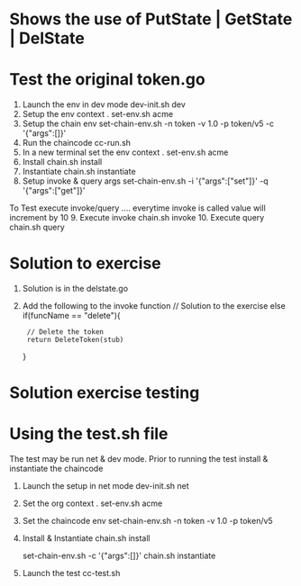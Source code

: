 # Shows the use of PutState | GetState | DelState

# Test the original token.go 
1. Launch the env in dev mode       dev-init.sh dev
2. Setup the env context            .  set-env.sh acme
3. Setup the chain env              set-chain-env.sh  -n token -v 1.0 -p token/v5  -c '{"args":[]}' 
4. Run the chaincode                cc-run.sh
5. In a new terminal set the env context     .  set-env.sh acme
6. Install                          chain.sh install
7. Instantiate                      chain.sh instantiate
8. Setup invoke & query args        set-chain-env.sh   -i   '{"args":["set"]}' -q   '{"args":["get"]}' 

To Test execute invoke/query .... everytime invoke is called value will increment by 10
9. Execute invoke                   chain.sh  invoke
10. Execute query                   chain.sh  query


Solution to exercise
====================
1. Solution is in the delstate.go
2. Add the following to the invoke function
	// Solution to the exercise
	   else if(funcName == "delete"){


		// Delete the token
		return DeleteToken(stub)
	}  

Solution exercise testing
=========================
# Using the test.sh file
The test may be run net & dev mode. 
Prior to running the test install & instantiate the chaincode
1. Launch the setup in net mode
   dev-init.sh net

2. Set the org context
   . set-env.sh acme

3. Set the chaincode env
   set-chain-env.sh -n token -v 1.0 -p token/v5

4. Install & Instantiate
   chain.sh  install

   set-chain-env.sh  -c  '{"args":[]}'
   chain.sh  instantiate

5. Launch the test
   cc-test.sh


